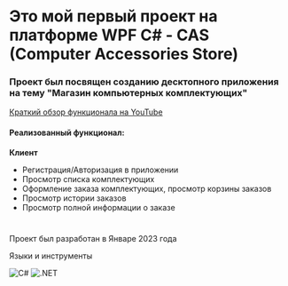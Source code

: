 # Это мой первый проект на платформе WPF C# - CAS (Computer Accessories Store)  

### Проект был посвящен созданию десктопного приложения на тему "Магазин компьютерных комплектующих"  

[Краткий обзор функционала на YouTube](https://youtu.be/krIsU8MxlrY)  

#### Реализованный функционал:  
**Клиент**  
- Регистрация/Авторизация в приложении  
- Просмотр списка комплектующих  
- Оформление заказа комплектующих, просмотр корзины заказов  
- Просмотр истории заказов  
- Просмотр полной информации о заказе  

#

Проект был разработан в Январе 2023 года  


Языки и инструменты  

![C#](https://img.shields.io/badge/C%23-239120?style=for-the-badge&logo=c-sharp&logoColor=white)
![.NET](https://img.shields.io/badge/.NET-5C2D91?style=for-the-badge&logo=.net&logoColor=white)
